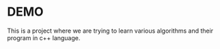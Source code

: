 # DEMO

This is a project where we are trying to learn various algorithms and their program in  c++ language.